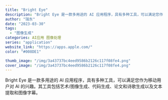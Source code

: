 ```yaml
---
title: "Bright Eye"
description: "Bright Eye 是一款多用途的 AI 应用程序，具有多种工具，可以满足您作为移动用户对 AI 的兴趣。其工具包括艺"
author: "瑞东"
date: "2023-03-30"
tags:
  - "图像生成"
categories: AI应用 图像处理
series: "application"
website_link: "https://apps.apple.com/"
color: "#008DE1"

thumb_image: "/img/3a43737bc4eed9586b2126c117f08fe4.png"
cover_image: "/img/3a43737bc4eed9586b2126c117f08fe4.png"
---
```


Bright Eye 是一款多用途的 AI 应用程序，具有多种工具，可以满足您作为移动用户对 AI 的兴趣。其工具包括艺术/图像生成、代码生成、论文和诗歌生成以及文本提取和图像字幕。 